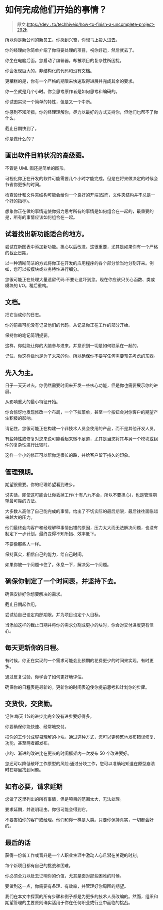 # 如何完成他们开始的事情？

> 原文:[https://dev . to/techhiveio/how-to-finish-a-uncomplete-project-292h](https://dev.to/techhiveio/how-to-finish-an-incomplete-project-292h)

所以你是新公司的新员工，你感到兴奋，你想马上投入进去。

你的经理向你简单介绍了你将要处理的项目，祝你好运，然后就去了。

你坐在电脑后面。您启动了编辑器，却被项目的复杂性所困扰。

你会发现巨大的，非结构化的代码和没有文档。

更糟糕的是，你有一个严格的期限来快速取得进展并完成其余的要求。

你一坐就是几个小时。你会思考原作者是如何思考和编码的。

你试图实现一个简单的特性，但是又一个中断。

你感到不知所措，你的经理理解你，尽力以最好的方式支持你，但他们也帮不了你什么。

截止日期快到了。

你是做什么的？

## [](#draw-a-highlevel-diagram-of-how-the-software-currently-is)画出软件目前状况的高级图。

不管是 UML 图还是简单的图形。

可视化你正在开发的软件可能需要几个小时才能完成，但是在将来做决定的时候会节省你更多的时间。

检查设计和文件夹结构可能会给你一个良好的开端(然而，文件夹结构并不总是一个好的指标)。

想象你正在做的事情迫使你努力思考所有的事情是如何组合在一起的，最重要的是，所有的事情应该如何组合在一起。

## 试着找出新功能适合的地方。

尝试在新图表中添加新功能。担心以后改进。这很重要，尤其是如果你有一个严格的截止日期。

以一种清晰简洁的方式将你正在开发的应用程序的各个部分恰当地分割开来。例如，您可以按模块或业务特性进行细分。

您很可能正在处理大量遗留代码:不要让这吓到您。现在你应该只关心函数、类或模块的 I/O。稍后重构。

## [](#document)文档。

把它当成你的日志。

你的前辈可能没有记录他们的代码。从记录你正在工作的部分开始。

保持你的笔记简明扼要。

这样，你就能让你的大脑参与进来，并意识到一切是如何联系在一起的。

记住，你这样做也是为了未来的你。所以确保你不要写任何需要预先考虑的东西。

## [](#first-impressions-last)先入为主。

日子一天天过去，你仍然需要时间来开发一些核心功能，但是你也需要展示你的进展。

从影响重大的最小特征开始。

你会惊讶地发现修改一个布局，一个下拉菜单，甚至一个按钮会对你客户的期望产生积极的影响。

请记住，您很可能正在构建一个非技术人员会使用的产品，而不是其他开发人员。

有些特性或修复对您来说可能看起来微不足道，尤其是当您将其与另一个模块或组件的复杂性进行比较时。

这样一个小的修正可以帮你走很长的路，并给客户留下持久的印象。

## [](#manage-expectations)管理预期。

期望很重要。你的经理希望看到进步。

说实话，即使这可能会让你丢掉工作(十有八九不会，所以不要担心)，也是管理期望最可靠的方法。

大多数人高估了自己能完成的事情，给出了不切实际的最后期限，最后往往面临越来越大的压力。

他们最终会向客户和经理解释事情出错的原因，压力太大而无法解决问题，也没有制定下一步计划，最终变得不知所措、效率低下。

不要像那些人一样。

保持真实，相信自己的能力，给自己时间。

如果你被一个问题卡住了，休息一下，解决另一个问题。

## 确保你制定了一个时间表，并坚持下去。

确保安排好你想要解决的需求。

截止日期起作用。

尝试给自己设定内部期限，并为项目设定个人目标。

当添加这样的截止日期并将你的需求分割成更小的块时，你会对交付进度更有信心。

## [](#update-your-schedule-daily)每天更新你的日程。

有时候，你正在实现的一个需求可能会比预期的花费更少的时间来实现。有时更多。

通过反复试验，你学会了如何更好地评估。

确保你的日程表是最新的。更新你的时间表迫使你提前思考和计划你的步骤。

## [](#deliver-fast-deliver-often)交货快，交货勤。

记住:每天 1%的进步比完全没有进步要好得多。

你要确保你能快速、经常地交付。

把你的工作分成容易理解的小块。通过这种方式，您可以更频繁地发布错误修复、功能，甚至两者都发布。

小的、渐进的改进比在更长的时间框架内一次发布 50 个改进要好。

您还可以降低破坏工作原型的风险:通过分块工作，您可以准确地知道在原型崩溃时在哪里找到问题。

## 如有必要，请求延期

您做了这里列出的所有事情，但是项目的范围太大，无法处理。

要求延期，并说明理由。你很可能会得到它。

不要害怕你的客户或经理。他们和你一样是人类。只要你保持真实，一切都会好的。

## [](#final-words)最后的话

获得一份新工作或晋升是一个人职业生涯中激动人心且潜在关键的时刻。

每个新项目都有自己的挑战和困难。

你必须全力以赴去证明你的价值，尤其是面对那些困难的时候。

要做到这一点，你需要有条理、有效率，并管理好你周围的期望。

我们在本文中探索的所有步骤和例子都是为更多的技术人员改编的。然而，组织和期望管理的主要原则确实适用于你在任何职业或行业中面临的挑战。